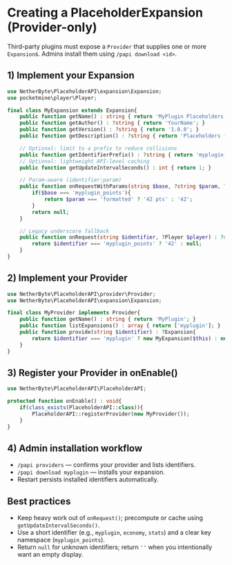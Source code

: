# Creating a PlaceholderExpansion (Provider-only)

Third-party plugins must expose a `Provider` that supplies one or more `Expansion`s. Admins install them using `/papi download <id>`.

## 1) Implement your Expansion

```php
use NetherByte\PlaceholderAPI\expansion\Expansion;
use pocketmine\player\Player;

final class MyExpansion extends Expansion{
    public function getName() : string { return 'MyPlugin Placeholders'; }
    public function getAuthor() : ?string { return 'YourName'; }
    public function getVersion() : ?string { return '1.0.0'; }
    public function getDescription() : ?string { return 'Placeholders for MyPlugin'; }

    // Optional: limit to a prefix to reduce collisions
    public function getIdentifierPrefix() : ?string { return 'myplugin_'; }
    // Optional: lightweight API-level caching
    public function getUpdateIntervalSeconds() : int { return 1; }

    // Param-aware (identifier:param)
    public function onRequestWithParams(string $base, ?string $param, ?Player $player) : ?string{
        if($base === 'myplugin_points'){
            return $param === 'formatted' ? '42 pts' : '42';
        }
        return null;
    }

    // Legacy underscore fallback
    public function onRequest(string $identifier, ?Player $player) : ?string{
        return $identifier === 'myplugin_points' ? '42' : null;
    }
}
```

## 2) Implement your Provider

```php
use NetherByte\PlaceholderAPI\provider\Provider;
use NetherByte\PlaceholderAPI\expansion\Expansion;

final class MyProvider implements Provider{
    public function getName() : string { return 'MyPlugin'; }
    public function listExpansions() : array { return ['myplugin']; }
    public function provide(string $identifier) : ?Expansion{
        return $identifier === 'myplugin' ? new MyExpansion($this) : null;
    }
}
```

## 3) Register your Provider in onEnable()

```php
use NetherByte\PlaceholderAPI\PlaceholderAPI;

protected function onEnable() : void{
    if(class_exists(PlaceholderAPI::class)){
        PlaceholderAPI::registerProvider(new MyProvider());
    }
}
```

## 4) Admin installation workflow

- `/papi providers` — confirms your provider and lists identifiers.
- `/papi download myplugin` — installs your expansion.
- Restart persists installed identifiers automatically.

## Best practices

- Keep heavy work out of `onRequest()`; precompute or cache using `getUpdateIntervalSeconds()`.
- Use a short identifier (e.g., `myplugin`, `economy`, `stats`) and a clear key namespace (`myplugin_points`).
- Return `null` for unknown identifiers; return `''` when you intentionally want an empty display.
